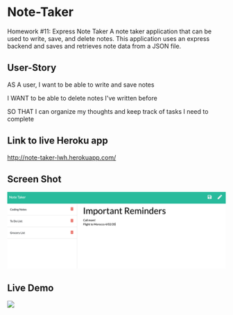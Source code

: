 # Note-Taker
Homework #11: Express Note Taker
A note taker application that can be used to write, save, and delete notes. This application uses an express backend and saves and retrieves note data from a JSON file.

## User-Story
AS A user, I want to be able to write and save notes

I WANT to be able to delete notes I've written before

SO THAT I can organize my thoughts and keep track of tasks I need to complete

## Link to live Heroku app
http://note-taker-lwh.herokuapp.com/

## Screen Shot
![](./images/screenshot.png)

## Live Demo
![](https://media.giphy.com/media/Qss6QcD727f0AC44ui/giphy.gif)
